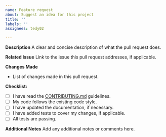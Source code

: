 ```yaml
---
name: Feature request
about: Suggest an idea for this project
title: ''
labels: ''
assignees: tedy02

---
```


<!-- Please use this template for your pull request -->

**Description**
A clear and concise description of what the pull request does.

**Related Issue**
Link to the issue this pull request addresses, if applicable.

**Changes Made**
- List of changes made in this pull request.

**Checklist:**
- [ ] I have read the [CONTRIBUTING.md](CONTRIBUTING.md) guidelines.
- [ ] My code follows the existing code style.
- [ ] I have updated the documentation, if necessary.
- [ ] I have added tests to cover my changes, if applicable.
- [ ] All tests are passing.

**Additional Notes**
Add any additional notes or comments here.
